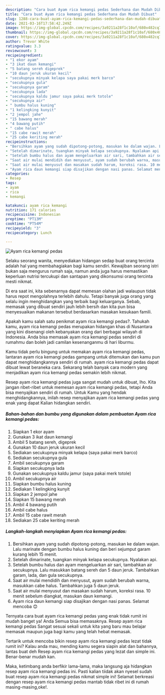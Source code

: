 ```yaml
---
description: "Cara buat Ayam rica kemangi pedas Sederhana dan Mudah Dibuat"
title: "Cara buat Ayam rica kemangi pedas Sederhana dan Mudah Dibuat"
slug: 1288-cara-buat-ayam-rica-kemangi-pedas-sederhana-dan-mudah-dibuat
date: 2021-03-16T17:58:42.249Z
image: https://img-global.cpcdn.com/recipes/3a9211a28f1c10af/680x482cq70/ayam-rica-kemangi-pedas-foto-resep-utama.jpg
thumbnail: https://img-global.cpcdn.com/recipes/3a9211a28f1c10af/680x482cq70/ayam-rica-kemangi-pedas-foto-resep-utama.jpg
cover: https://img-global.cpcdn.com/recipes/3a9211a28f1c10af/680x482cq70/ayam-rica-kemangi-pedas-foto-resep-utama.jpg
author: Trevor White
ratingvalue: 3.3
reviewcount: 3
recipeingredient:
- "1 ekor ayam"
- "3 ikat daun kemangi"
- "5 batang sereh digeprek"
- "10 daun jeruk ukuran kecil"
- "secukupnya minyak kelapa saya pakai merk barco"
- "secukupnya gula"
- "secukupnya garam"
- "secukupnya lada"
- "secukupnya kaldu jamur saya pakai merk totole"
- "secukupnya air"
- " bumbu halus kuning"
- "1 kelingking kunyit"
- "2 jempol jahe"
- "15 bawang merah"
- "4 bawang putih"
- " cabe halus"
- "15 cabe rawit merah"
- "25 cabe keriting merah"
recipeinstructions:
- "Bersihkan ayam yang sudah dipotong-potong, masukan ke dalam wajan. Lalu marinate dengan bumbu halus kuning dan beri sejumput garam kurang lebih 15 menit."
- "Setelah dimarinate, tuangkan minyak kelapa secukupnya. Nyalakan api."
- "Setelah bumbu halus dan ayam mengeluarkan air sari, tambahkan air secukupnya. Lalu masukkan batang sereh dan 5 daun jeruk. Tambahkan garam, lada, dan gula secukupnya."
- "Saat air mulai mendidih dan menyusut, ayam sudah berubah warna, masukkan cabe halus. Tambahkan juga 5 daun jeruk."
- "Saat air mulai menyusut dan masakan sudah harum, koreksi rasa. 10 menit sebelum diangkat, masukan daun kemangi."
- "Ayam rica daun kemangi siap disajikan dengan nasi panas. Selamat mencoba 😊"
categories:
- Resep
tags:
- ayam
- rica
- kemangi

katakunci: ayam rica kemangi 
nutrition: 171 calories
recipecuisine: Indonesian
preptime: "PT13M"
cooktime: "PT54M"
recipeyield: "3"
recipecategory: Lunch

---
```



![Ayam rica kemangi pedas](https://img-global.cpcdn.com/recipes/3a9211a28f1c10af/680x482cq70/ayam-rica-kemangi-pedas-foto-resep-utama.jpg)

Selaku seorang wanita, menyediakan hidangan sedap buat orang tercinta adalah hal yang membahagiakan bagi kamu sendiri. Kewajiban seorang istri bukan saja mengurus rumah saja, namun anda juga harus memastikan keperluan nutrisi tercukupi dan santapan yang dikonsumsi orang tercinta mesti nikmat.

Di era  saat ini, kita sebenarnya dapat memesan olahan jadi walaupun tidak harus repot mengolahnya terlebih dahulu. Tetapi banyak juga orang yang selalu ingin menghidangkan yang terbaik bagi keluarganya. Sebab, memasak yang dibuat sendiri jauh lebih bersih dan kita pun bisa menyesuaikan makanan tersebut berdasarkan masakan kesukaan famili. 



Apakah kamu salah satu penikmat ayam rica kemangi pedas?. Tahukah kamu, ayam rica kemangi pedas merupakan hidangan khas di Nusantara yang kini disenangi oleh kebanyakan orang dari berbagai wilayah di Indonesia. Anda bisa memasak ayam rica kemangi pedas sendiri di rumahmu dan boleh jadi camilan kesenanganmu di hari liburmu.

Kamu tidak perlu bingung untuk memakan ayam rica kemangi pedas, lantaran ayam rica kemangi pedas gampang untuk ditemukan dan kamu pun dapat menghidangkannya sendiri di rumah. ayam rica kemangi pedas dapat dibuat lewat beraneka cara. Sekarang telah banyak cara modern yang menjadikan ayam rica kemangi pedas semakin lebih nikmat.

Resep ayam rica kemangi pedas juga sangat mudah untuk dibuat, lho. Kita jangan ribet-ribet untuk memesan ayam rica kemangi pedas, tetapi Anda bisa menyajikan sendiri di rumah. Untuk Kamu yang hendak menghidangkannya, inilah resep menyajikan ayam rica kemangi pedas yang enak yang dapat Kalian hidangkan sendiri.

<!--inarticleads1-->

##### Bahan-bahan dan bumbu yang digunakan dalam pembuatan Ayam rica kemangi pedas:

1. Siapkan 1 ekor ayam
1. Gunakan 3 ikat daun kemangi
1. Ambil 5 batang sereh, digeprek
1. Gunakan 10 daun jeruk ukuran kecil
1. Sediakan secukupnya minyak kelapa (saya pakai merk barco)
1. Sediakan secukupnya gula
1. Ambil secukupnya garam
1. Siapkan secukupnya lada
1. Gunakan secukupnya kaldu jamur (saya pakai merk totole)
1. Ambil secukupnya air
1. Siapkan  bumbu halus kuning
1. Sediakan 1 kelingking kunyit
1. Siapkan 2 jempol jahe
1. Siapkan 15 bawang merah
1. Ambil 4 bawang putih
1. Ambil  cabe halus
1. Ambil 15 cabe rawit merah
1. Sediakan 25 cabe keriting merah




<!--inarticleads2-->

##### Langkah-langkah menyiapkan Ayam rica kemangi pedas:

1. Bersihkan ayam yang sudah dipotong-potong, masukan ke dalam wajan. Lalu marinate dengan bumbu halus kuning dan beri sejumput garam kurang lebih 15 menit.
1. Setelah dimarinate, tuangkan minyak kelapa secukupnya. Nyalakan api.
1. Setelah bumbu halus dan ayam mengeluarkan air sari, tambahkan air secukupnya. Lalu masukkan batang sereh dan 5 daun jeruk. Tambahkan garam, lada, dan gula secukupnya.
1. Saat air mulai mendidih dan menyusut, ayam sudah berubah warna, masukkan cabe halus. Tambahkan juga 5 daun jeruk.
1. Saat air mulai menyusut dan masakan sudah harum, koreksi rasa. 10 menit sebelum diangkat, masukan daun kemangi.
1. Ayam rica daun kemangi siap disajikan dengan nasi panas. Selamat mencoba 😊




Ternyata cara buat ayam rica kemangi pedas yang enak tidak rumit ini mudah banget ya! Anda Semua bisa memasaknya. Resep ayam rica kemangi pedas Sangat sesuai sekali untuk kita yang baru mau belajar memasak maupun juga bagi kamu yang telah hebat memasak.

Tertarik untuk mencoba bikin resep ayam rica kemangi pedas lezat tidak rumit ini? Kalau anda mau, mending kamu segera siapin alat dan bahannya, lantas buat deh Resep ayam rica kemangi pedas yang lezat dan simple ini. Benar-benar mudah kan. 

Maka, ketimbang anda berfikir lama-lama, maka langsung aja hidangkan resep ayam rica kemangi pedas ini. Pasti kalian tiidak akan nyesel sudah buat resep ayam rica kemangi pedas nikmat simple ini! Selamat berkreasi dengan resep ayam rica kemangi pedas mantab tidak ribet ini di rumah masing-masing,oke!.

